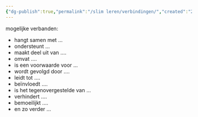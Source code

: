 ```yaml
---
{"dg-publish":true,"permalink":"/slim leren/verbindingen/","created":"2025-06-04T16:32:15.604+02:00","updated":"2025-06-04T17:22:28.998+02:00"}
---
```



mogelijke verbanden:
- hangt samen met ...
- ondersteunt ...
- maakt deel uit van ....
- omvat ....
- is een voorwaarde voor ...
- wordt gevolgd door ....
- leidt tot ....
- beïnvloedt ....
- is het tegenovergestelde van ...
- verhindert ....
- bemoeilijkt ....
- en zo verder ...
